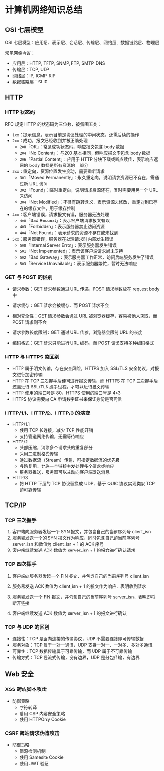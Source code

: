 # 计算机网络知识总结

## OSI 七层模型

OSI 七层模型：应用层、表示层、会话层、传输层、网络层、数据链路层、物理层

常见网络协议：

- 应用层：HTTP, TFTP, SNMP, FTP, SMTP, DNS
- 传输层：TCP, UDP
- 网络层：IP, ICMP, RIP
- 数据链路层：SLIP

## HTTP

### HTTP 状态码

RFC 规定 HTTP 的状态码为三位数，被氛围五类：

- `1xx`：提示信息，表示目前是协议处理的中间状态，还需后续的操作
- `2xx`：成功，报文已经收到并被正确处理
  - `200`「OK」：常见成功状态码，响应报文包含 body 数据
  - `204`「No Content」：与200 基本相同，但响应报文不包含 body 数据
  - `206`「Partial Content」：应用于 HTTP 分块下载或断点续传，表示响应返回的 body 数据是所有资源的一部分 
- `3xx`：重定向，资源位置发生变动，需要重新请求
  - `301`「Moved Permanently」：永久重定向，说明请求资源已不存在，需通过新 URL 访问
  - `302`「Found」：临时重定向，说明请求资源还在，暂时需要用另一个 URL 来访问
  - `304`「Not Modified」：不具有跳转含义，表示资源未修改，重定向到已存在的缓存文件，用于缓存控制
- `4xx`：客户端错误，请求报文有误，服务器无法处理
  - `400`「Bad Request」：表示客户端请求报文有误
  - `403`「Forbidden」：表示服务器禁止访问资源
  - `404`「Not Found」：表示请求的资源不存在或未找到
- `5xx`：服务器错误，服务器在处理请求时内部发生错误
  - `500`「Internal Server Error」：表示服务器发生错误
  - `501`「Not Implemented」：表示该客户端请求尚未支持
  - `502`「Bad Gateway」：表示服务器工作正常，访问后端服务发生了错误
  - `503`「Service Unavailable」：表示服务器繁忙，暂时无法响应

### GET 与 POST 的区别

- 请求参数：GET 请求参数通过 URL 传递，POST 请求参数放在 request body 中

- 请求缓存：GET 请求会被缓存，而 POST 请求不会
- 相对安全性：GET 请求参数会通过 URL 被浏览器缓存，容易被他人获取，而 POST 请求则不会
- 请求参数长度限制：GET 通过 URL 传参，浏览器会限制 URL 的长度
- 编码格式：GET 请求只能进行 URL 编码，而 POST 请求支持多种编码格式

### HTTP 与 HTTPS 的区别

- HTTP 属于明文传输，存在安全风险，HTTPS 加入 SSL/TLS 安全协议，对报文进行加密传输
- HTTP 在 TCP 三次握手后便可进行报文传输，而 HTTPS 在 TCP 三次握手后还需进行 SSL/TLS 握手过程，才可以进行报文传输
- HTTP 使用的端口号是 80，HTTPS 使用的端口号是 443
- HTTPS 协议需要向 CA 申请数字证书来保证身份是否可信

### HTTP/1.1、HTTP/2、HTTP/3 的演变

- HTTP/1.1
  - 使用 TCP 长连接，减少 TCP 性能开销
  - 支持管道网络传输，无需等待响应
- HTTP/2
  - 头部压缩，消除多个请求头的重复部分
  - 采用二进制格式传输
  - 通过数据流（Stream）传输，可指定数据流的优先级
  - 多路复用，允许一个链接并发处理多个请求或响应
  - 服务器推送，服务器可以主动向客户端发送消息
- HTTP/3
  - 把 HTTP 下层的 TCP 协议替换成 UDP，基于 QUIC 协议实现类似 TCP 的可靠传输

## TCP/IP

### TCP 三次握手

1. 客户端向服务器发起一个 SYN 报文，并包含自己的当前序列号 client_isn
2. 服务器发送一个的 SYN 报文作为响应，同时包含自己的当前序列号 server_isn 和数值为 client_isn + 1 的 ACK 序号
3. 客户端继续发送 ACK 数值为 server_isn + 1 的报文进行确认请求

### TCP 四次挥手

1. 客户端向服务器发起一个 FIN 报文，并包含自己的当前序列号 client_isn

2. 服务器发送 ACK 数值为 client_isn + 1 的报文作为响应，表明收到请求
3. 服务器发送一个 FIN 报文，并包含自己的当前序列号 server_isn，表明即将断开链接
4. 客户端继续发送 ACK 数值为 server_isn + 1 的报文进行确认

### TCP 与 UDP 的区别

- 连接性：TCP 是面向连接的传输协议，UDP 不需要连接即可传输数据
- 服务对象：TCP 属于一对一通讯，UDP 支持一对一、一对多、多对多通讯
- 可靠性：TCP 数据传输属于可靠传输，而 UDP 属于不可靠传输
- 传输方式：TCP 是流式传输，没有边界，UDP 是分包传输，有边界

## Web 安全

### XSS 跨站脚本攻击

- 防御策略
  - 字符转译
  - 启用 CSP 内容安全策略
  - 使用 HTTPOnly Cookie

### CSRF 跨站请求伪造攻击

- 防御策略
  - 同源检测机制
  - 使用 Samesite Cookie
  - 使用 JWT 验证